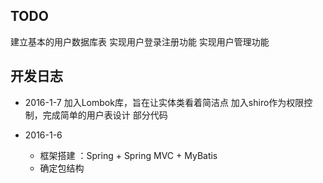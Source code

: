 ## TODO

建立基本的用户数据库表
实现用户登录注册功能
实现用户管理功能



## 开发日志

- 2016-1-7
    加入Lombok库，旨在让实体类看着简洁点
    加入shiro作为权限控制，完成简单的用户表设计
    部分代码

- 2016-1-6
    - 框架搭建 ：Spring + Spring MVC + MyBatis
    - 确定包结构
